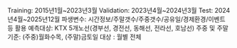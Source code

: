 Training: 2015년1월~2023년3월
Validation: 2023년4월~2024년3월
Test: 2024년4월~2025년12월
파생변수: 시간정보/주말갯수/주중갯수/공유일/경제환경/이벤트 등 활용
예측대상: KTX 5개노선(경부선, 경전선, 동해선, 전라선, 호남선)
주중 및 주말기준: (주중)월화수목, (주말)금토일
대상 : 월별 전체

